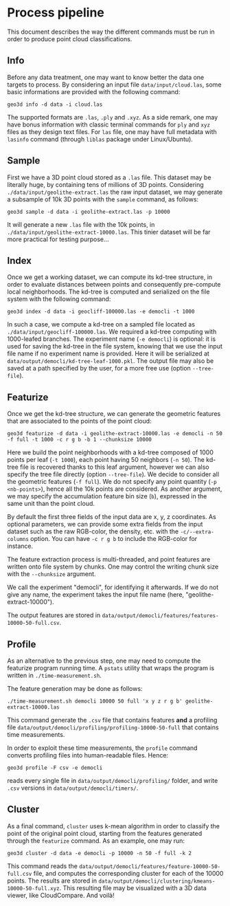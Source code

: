 # Process pipeline

This document describes the way the different commands must be run in order to
produce point cloud classifications.

## Info

Before any data treatment, one may want to know better the data one targets to
process. By considering an input file `data/input/cloud.las`, some basic
informations are provided with the following command:

```
geo3d info -d data -i cloud.las
```

The supported formats are `.las`, `.ply` and `.xyz`. As a side remark, one may
have bonus information with classic terminal commands for `ply` and `xyz` files
as they design text files. For `las` file, one may have full metadata with
`lasinfo` command (through `liblas` package under Linux/Ubuntu).

## Sample

First we have a 3D point cloud stored as a `.las` file. This dataset may be
literally huge, by containing tens of millions of 3D points. Considering
`./data/input/geolithe-extract.las` the raw input dataset, we may generate a
subsample of 10k 3D points with the `sample` command, as follows:

```
geo3d sample -d data -i geolithe-extract.las -p 10000
```

It will generate a new `.las` file with the 10k points, in
`./data/input/geolithe-extract-10000.las`. This tinier dataset will be far more
practical for testing purpose...

## Index

Once we get a working dataset, we can compute its kd-tree structure, in order
to evaluate distances between points and consequently pre-compute local
neighborhoods. The kd-tree is computed and serialized on the file system with the following command:

```
geo3d index -d data -i geocliff-100000.las -e democli -t 1000
```

In such a case, we compute a kd-tree on a sampled file located as
`./data/input/geocliff-100000.las`. We required a kd-tree computing with
1000-leafed branches. The experiment name (`-e democli`) is optional: it is
used for saving the kd-tree in the file system, knowing that we use the input
file name if no experiment name is provided. Here it will be serialized at
`data/output/democli/kd-tree-leaf-1000.pkl`. The output file may also be saved
at a path specified by the user, for a more free use (option `--tree-file`).

## Featurize

Once we get the kd-tree structure, we can generate the geometric features that
are associated to the points of the point cloud:

```
geo3d featurize -d data -i geolithe-extract-10000.las -e democli -n 50 -f full -t 1000 -c r g b -b 1 --chunksize 10000
```

Here we build the point neighborhoods with a kd-tree composed of 1000 points
per leaf (`-t 1000`), each point having 50 neighbors (`-n 50`). The kd-tree
file is recovered thanks to this leaf argument, however we can also specify the
tree file directly (option `--tree-file`). We decide to consider all the
geometric features (`-f full`). We do not specify any point quantity (`-p
<nb-points>`), hence all the 10k points are considered. As another argument, we
may specify the accumulation feature bin size (`b`), expressed in the same unit
than the point cloud.

By default the first three fields of the input data are x, y, z coordinates. As
optional parameters, we can provide some extra fields from the input dataset such as
the raw RGB-color, the density, etc. with the `-c/--extra-columns` option. You can
have `-c r g b` to include the RGB-color for instance.

The feature extraction process is multi-threaded, and point features are
written onto file system by chunks. One may control the writing chunk size with
the `--chunksize` argument.

We call the experiment "democli", for identifying it afterwards. If we do not give
any name, the experiment takes the input file name (here, "geolithe-extract-10000").

The output features are stored in
`data/output/democli/features/features-10000-50-full.csv`.

## Profile

As an alternative to the previous step, one may need to compute the featurize
program running time. A `pstats` utility that wraps the program is written in
`./time-measurement.sh`.

The feature generation may be done as follows:

```
./time-measurement.sh democli 10000 50 full 'x y z r g b' geolithe-extract-10000.las
```

This command generate the `.csv` file that contains features **and** a
profiling file `data/output/democli/profiling/profiling-10000-50-full` that
contains time measurements.

In order to exploit these time measurements, the `profile` command converts profiling files into human-readable files. Hence:

```
geo3d profile -F csv -e democli
```

reads every single file in `data/output/democli/profiling/` folder, and write `.csv` versions in `data/output/democli/timers/`.

## Cluster

As a final command, `cluster` uses k-mean algorithm in order to classify the
point of the original point cloud, starting from the features generated through
the `featurize` command. As an example, one may run:

```
geo3d cluster -d data -e democli -p 10000 -n 50 -f full -k 2
```

This command reads the `data/output/democli/features/feature-10000-50-full.csv`
file, and computes the corresponding cluster for each of the 10000 points. The
results are stored in
`data/output/democli/clustering/kmeans-10000-50-full.xyz`. This resulting file
may be visualized with a 3D data viewer, like CloudCompare. And voilà!

